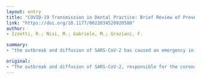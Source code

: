 ```yaml
---
layout: entry
title: "COVID-19 Transmission in Dental Practice: Brief Review of Preventive Measures in Italy"
link: "https://doi.org/10.1177/0022034520920580"
author:
- Izzetti, R.; Nisi, M.; Gabriele, M.; Graziani, F.

summary:
- "the outbreak and diffusion of SARS-CoV-2 has caused an emergency in the health system worldwide. Italy registered the second highest number of cases in Europe on the 7th of April 2020. The World Health Organization declared the pandemic diffusion of COVID-19, and restrictive measures to limit contagion have been taken in several countries. It has a predominantly respiratory transmission through aerosol and droplets. A literature search was performed to retrieve articles on the management of COV-19 diffusion in dental practice. 3 reported measures to contrast the spread of the coronavirus virus has caused a major emergency."

original:
- "The outbreak and diffusion of SARS-CoV-2, responsible for the coronavirus disease (COVID-19), has caused an emergency in the health system worldwide. After a first development in Wuhan, China, the virus spread in other countries, with Italy registering the second highest number of cases in Europe on the 7th of April 2020 (135,586 in total). The World Health Organization declared the pandemic diffusion of COVID-19, and restrictive measures to limit contagion have been taken in several countries. The virus has a predominantly respiratory transmission through aerosol and droplets. The importance of infection control is therefore crucial in limiting the effects of virus diffusion. We aim to discuss the risks related to dental practice and current recommendations for dental practitioners. A literature search was performed to retrieve articles on the management of COVID-19 diffusion in dental practice. The documented clinical experience, the measures of professional prevention, and the actual Italian situation were reported and described. Four articles were retrieved from the literature search. Among the eligible articles, 3 reported measures to contrast COVID-19 diffusion. The infection management protocols suggested were reviewed. Finally, recommendations based on the Italian experience in terms of patient triage, patients' entrance into the practice, dental treatment, and after-treatment management are reported and discussed. COVID-19 is a major emergency worldwide, which should not be underestimated. Due to the rapidly evolving situation, further assessment of the implications of COVID-19 outbreak in dental practice is needed."
---
```


